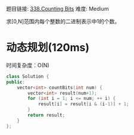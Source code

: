 题目链接: [338.Counting Bits][1]
难度: Medium

求[0,N]范围内每个整数的二进制表示中1的个数。

# 动态规划(120ms)
时间复杂度：O(N)

```cpp
class Solution {
public:
    vector<int> countBits(int num) {
        vector<int> result(num+1);
        for (int i = 1; i <= num; ++ i) {
            result[i] = result[i & (i-1)] + 1;
        }
        return result;
    }
};
```

[1]: https://leetcode.com/problems/increasing-triplet-subsequence/